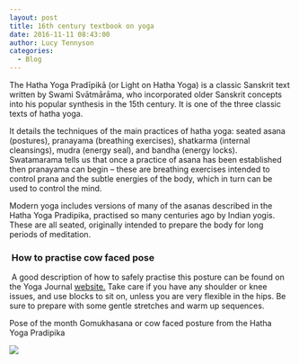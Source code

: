 ```yaml
---
layout: post
title: 16th century textbook on yoga
date: 2016-11-11 08:43:00
author: Lucy Tennyson
categories:
  - Blog
---
```



The Hatha Yoga Pradīpikā (or Light on Hatha Yoga) is a classic Sanskrit text written by Swami Svātmārāma, who incorporated older Sanskrit concepts into his popular synthesis in the 15th century. It is one of the three classic texts of hatha yoga.

It details the techniques of the main practices of hatha yoga: seated asana (postures), pranayama (breathing exercises), shatkarma (internal cleansings), mudra (energy seal), and bandha (energy locks). Swatamarama tells us that once a practice of asana has been established then pranayama can begin – these are breathing exercises intended to control prana and the subtle energies of the body, which in turn can be used to control the mind.

Modern yoga includes versions of many of the asanas described in the Hatha Yoga Pradipika, practised so many centuries ago by Indian yogis. These are all seated, originally intended to prepare the body for long periods of meditation.

###  How to practise cow faced pose

 A good description of how to safely practise this posture can be found on the Yoga Journal [website.](http://www.yogajournal.com/pose/cow-face-pose/) Take care if you have any shoulder or knee issues, and use blocks to sit on, unless you are very flexible in the hips. Be sure to prepare with some gentle stretches and warm up sequences.

Pose of the month Gomukhasana or cow faced posture from the Hatha Yoga Pradipika

![](http://www.lucytennyson.com/userfiles/yogablog10Nov.jpg)